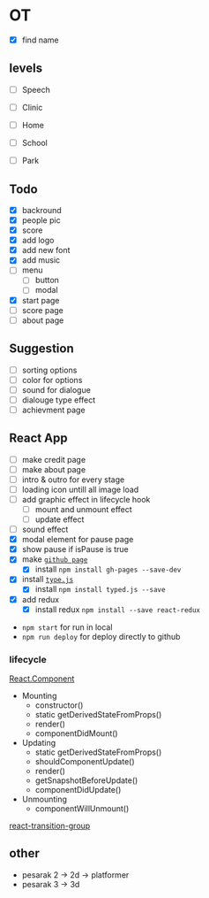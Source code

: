 # OT

- [x] find name

## levels

- [ ] Speech
- [ ] Clinic
- [ ] Home
- [ ] School
- [ ] Park


## Todo

- [x] backround
- [x] people pic
- [x] score
- [x] add logo
- [x] add new font
- [x] add music
- [ ] menu
  - [ ] button
  - [ ] modal
- [x] start page
- [ ] score page
- [ ] about page

## Suggestion

- [ ] sorting options
- [ ] color for options
- [ ] sound for dialogue
- [ ] dialouge type effect
- [ ] achievment page

## React App

- [ ] make credit page
- [ ] make about page
- [ ] intro & outro for every stage
- [ ] loading icon untill all image load
- [ ] add graphic effect in lifecycle hook
  - [ ] mount and unmount effect
  - [ ] update effect
- [ ] sound effect
- [x] modal element for pause page
- [x] show pause if isPause is true
- [x] make [`github page`](https://github.com/gitname/react-gh-pages)
  - [x] install `npm install gh-pages --save-dev`
- [x] install [`type.js`](https://github.com/mattboldt/typed.js/)
  - [x] install `npm install typed.js --save`
- [x] add redux
  - [x] install redux `npm install --save react-redux`

* `npm start` for run in local
* `npm run deploy` for deploy directly to github

### lifecycle

[React.Component](https://reactjs.org/docs/react-component.html)

* Mounting
  * constructor()
  * static getDerivedStateFromProps()
  * render()
  * componentDidMount()
* Updating
  * static getDerivedStateFromProps()
  * shouldComponentUpdate()
  * render()
  * getSnapshotBeforeUpdate()
  * componentDidUpdate()
* Unmounting
  * componentWillUnmount()

[react-transition-group](https://github.com/reactjs/react-transition-group/tree/master)

## other

* pesarak 2 -> 2d -> platformer
* pesarak 3 -> 3d